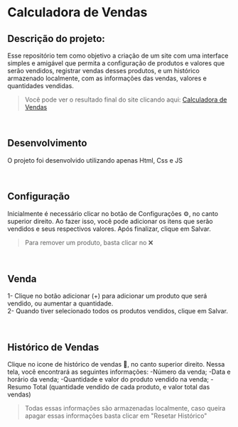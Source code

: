 # Calculadora de Vendas

## Descrição do projeto:

Esse repositório tem como objetivo a criação de um site com uma interface simples e amigável que permita a configuração de produtos e valores que serão vendidos, registrar vendas desses produtos, e um histórico armazenado
localmente, com as informações das vendas, valores e quantidades vendidas.

>Você pode ver o resultado final do site clicando aqui: [Calculadora de Vendas](https://gabrielnunesilva.github.io/vendas/)


<br />

## Desenvolvimento

O projeto foi desenvolvido utilizando apenas Html, Css e JS

<br />

## Configuração
Inicialmente é necessário clicar no botão de Configurações ⚙️, no canto superior direito. Ao fazer isso, você pode adicionar os itens que serão vendidos e seus respectivos valores. Após finalizar, clique em Salvar.
>Para remover um produto, basta clicar no ❌

<br />

## Venda
1- Clique no botão adicionar (+) para adicionar um produto que será vendido, ou aumentar a quantidade.
<br />
2- Quando tiver selecionado todos os produtos vendidos, clique em Salvar.

<br />

## Histórico de Vendas
Clique no icone de histórico de vendas 📄, no canto superior direito. Nessa tela, você encontrará as seguintes informações:
-Número da venda;
-Data e horário da venda;
-Quantidade e valor do produto vendido na venda;
-Resumo Total (quantidade vendido de cada produto, e valor total das vendas)
>Todas essas informações são armazenadas localmente, caso queira apagar essas informações basta clicar em "Resetar Histórico"
<br />


